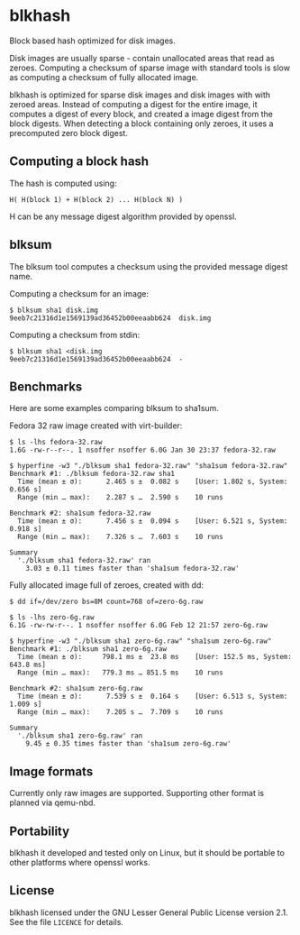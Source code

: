 # blkhash

Block based hash optimized for disk images.

Disk images are usually sparse - contain unallocated areas that read as
zeroes.  Computing a checksum of sparse image with standard tools is
slow as computing a checksum of fully allocated image.

blkhash is optimized for sparse disk images and disk images with with
zeroed areas. Instead of computing a digest for the entire image, it
computes a digest of every block, and created a image digest from the
block digests. When detecting a block containing only zeroes, it uses a
precomputed zero block digest.

## Computing a block hash

The hash is computed using:

    H( H(block 1) + H(block 2) ... H(block N) )

H can be any message digest algorithm provided by openssl.

## blksum

The blksum tool computes a checksum using the provided message digest
name.

Computing a checksum for an image:

    $ blksum sha1 disk.img
    9eeb7c21316d1e1569139ad36452b00eeaabb624  disk.img

Computing a checksum from stdin:

    $ blksum sha1 <disk.img
    9eeb7c21316d1e1569139ad36452b00eeaabb624  -

## Benchmarks

Here are some examples comparing blksum to sha1sum.

Fedora 32 raw image created with virt-builder:

    $ ls -lhs fedora-32.raw
    1.6G -rw-r--r--. 1 nsoffer nsoffer 6.0G Jan 30 23:37 fedora-32.raw

    $ hyperfine -w3 "./blksum sha1 fedora-32.raw" "sha1sum fedora-32.raw"
    Benchmark #1: ./blksum fedora-32.raw sha1
      Time (mean ± σ):      2.465 s ±  0.082 s    [User: 1.802 s, System: 0.656 s]
      Range (min … max):    2.287 s …  2.590 s    10 runs

    Benchmark #2: sha1sum fedora-32.raw
      Time (mean ± σ):      7.456 s ±  0.094 s    [User: 6.521 s, System: 0.918 s]
      Range (min … max):    7.326 s …  7.603 s    10 runs

    Summary
      './blksum sha1 fedora-32.raw' ran
        3.03 ± 0.11 times faster than 'sha1sum fedora-32.raw'

Fully allocated image full of zeroes, created with dd:

    $ dd if=/dev/zero bs=8M count=768 of=zero-6g.raw

    $ ls -lhs zero-6g.raw
    6.1G -rw-rw-r--. 1 nsoffer nsoffer 6.0G Feb 12 21:57 zero-6g.raw

    $ hyperfine -w3 "./blksum sha1 zero-6g.raw" "sha1sum zero-6g.raw"
    Benchmark #1: ./blksum sha1 zero-6g.raw
      Time (mean ± σ):     798.1 ms ±  23.8 ms    [User: 152.5 ms, System: 643.8 ms]
      Range (min … max):   779.3 ms … 851.5 ms    10 runs

    Benchmark #2: sha1sum zero-6g.raw
      Time (mean ± σ):      7.539 s ±  0.164 s    [User: 6.513 s, System: 1.009 s]
      Range (min … max):    7.205 s …  7.709 s    10 runs

    Summary
      './blksum sha1 zero-6g.raw' ran
        9.45 ± 0.35 times faster than 'sha1sum zero-6g.raw'

## Image formats

Currently only raw images are supported. Supporting other format is
planned via qemu-nbd.

## Portability

blkhash it developed and tested only on Linux, but it should be portable
to other platforms where openssl works.

## License

blkhash licensed under the GNU Lesser General Public License version 2.1.
See the file `LICENCE` for details.
